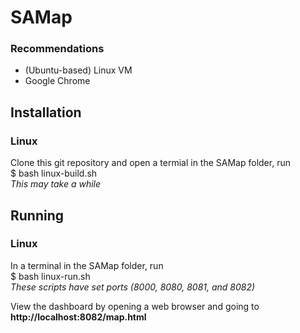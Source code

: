 # SAMap
### Recommendations
- (Ubuntu-based) Linux VM
- Google Chrome

## Installation
### Linux
Clone this git repository and open a termial in the SAMap folder, run  
$ bash linux-build.sh  
*This may take a while*  

## Running
### Linux
In a terminal in the SAMap folder, run  
$ bash linux-run.sh  
*These scripts have set ports (8000, 8080, 8081, and 8082)*  

View the dashboard by opening a web browser and going to **http://localhost:8082/map.html**
